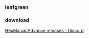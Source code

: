 ### leafgreen

### download

[HexManiacAdvance releases - Discord](https://discord.com/channels/538022037718040588/538730755677880320)

